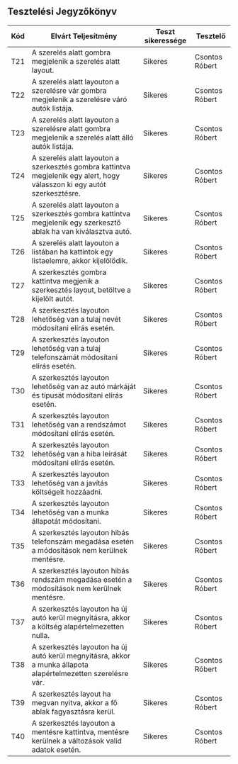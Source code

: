## Tesztelési Jegyzőkönyv

 Kód | Elvárt Teljesítmény | Teszt sikeressége | Tesztelő |
| --- | ----------- | ----------- | ----------- |
| T21 | A szerelés alatt gombra megjelenik a szerelés alatt layout. | Sikeres | Csontos Róbert |
| T22 | A szerelés alatt layouton a szerelésre vár gombra megjelenik a szerelésre váró autók listája. | Sikeres | Csontos Róbert |
| T23 | A szerelés alatt layouton a szerelésre alatt gombra megjelenik a szerelés alatt álló autók listája. | Sikeres | Csontos Róbert |
| T24 | A szerelés alatt layouton a szerkesztés gombra kattintva megjelenik egy alert, hogy válasszon ki egy autót  szerkesztésre. | Sikeres | Csontos Róbert |
| T25 | A szerelés alatt layouton a szerkesztés gombra kattintva megjelenik egy szerkesztő ablak ha van kiválasztva autó. | Sikeres | Csontos Róbert |
| T26 | A szerelés alatt layouton a listában ha kattintok egy listaelemre, akkor kijelölődik. | Sikeres | Csontos Róbert |
| T27 | A szerkesztés gombra kattintva megjenik a szerkesztés layout, betöltve a kijelölt autót. | Sikeres | Csontos Róbert |
| T28 | A szerkesztés layouton lehetőség van a tulaj nevét módosítani elírás esetén. | Sikeres | Csontos Róbert |
| T29 | A szerkesztés layouton lehetőség van a tulaj telefonszámát módosítani elírás esetén. | Sikeres | Csontos Róbert |
| T30 | A szerkesztés layouton lehetőség van az autó márkáját és típusát módosítani elírás esetén. | Sikeres | Csontos Róbert |
| T31 | A szerkesztés layouton lehetőség van a rendszámot módosítani elírás esetén. | Sikeres | Csontos Róbert |
| T32 | A szerkesztés layouton lehetőség van a hiba leírását módosítani elírás esetén. | Sikeres | Csontos Róbert |
| T33 | A szerkesztés layouton lehetőség van a javítás költségeit hozzáadni. | Sikeres | Csontos Róbert |
| T34 | A szerkesztés layouton lehetőség van a munka állapotát módosítani. | Sikeres | Csontos Róbert |
| T35 | A szerkesztés layouton hibás telefonszám megadása esetén a módosítások nem kerülnek mentésre. | Sikeres | Csontos Róbert |
| T36 | A szerkesztés layouton hibás rendszám megadása esetén a módosítások nem kerülnek mentésre. | Sikeres | Csontos Róbert |
| T37 | A szerkesztés layouton ha új autó kerül megnyitásra, akkor a költség alapértelmezetten nulla. | Sikeres | Csontos Róbert |
| T38 | A szerkesztés layouton ha új autó kerül megnyitásra, akkor a munka állapota alapértelmezetten szerelésre vár. | Sikeres | Csontos Róbert |
| T39 | A szerkesztés layout ha megvan nyitva, akkor a fő ablak fagyasztásra kerül. | Sikeres | Csontos Róbert |
| T40 | A szerkesztés layouton a mentésre kattintva, mentésre kerülnek a változások valid adatok esetén. | Sikeres | Csontos Róbert |
